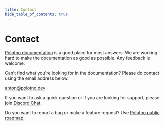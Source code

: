 ```yaml
---
title: Contact
hide_table_of_contents: true
---
```


# Contact

[Polotno documentation](/docs/overview) is a good place for most answers. We are working hard to make the documentation as good as possible. Any feedback is welcome.

Can’t find what you're looking for in the documentation? Please do contact using the email address below.

anton@polotno.dev

If you want to ask a quick question or if you are looking for support, please join [Discord Chat](https://discord.gg/W2VeKgsr9J).

Do you want to report a bug or make a feature request? Use [Polotno public roadmap](https://github.com/lavrton/polotno-board/issues).
